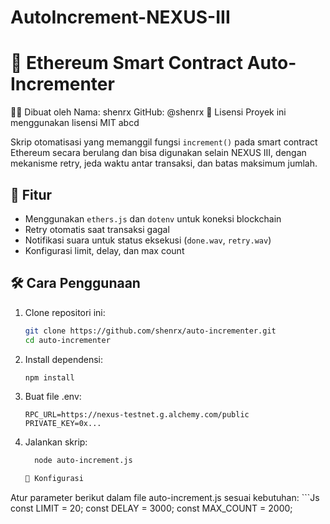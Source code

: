 # AutoIncrement-NEXUS-III
# 🔁 Ethereum Smart Contract Auto-Incrementer
👨‍💻 Dibuat oleh
Nama: shenrx
GitHub: @shenrx
📄 Lisensi
Proyek ini menggunakan lisensi MIT
abcd

Skrip otomatisasi yang memanggil fungsi `increment()` pada smart contract Ethereum secara berulang dan bisa digunakan selain NEXUS III, dengan mekanisme retry, jeda waktu antar transaksi, dan batas maksimum jumlah.

## 🚀 Fitur

- Menggunakan `ethers.js` dan `dotenv` untuk koneksi blockchain
- Retry otomatis saat transaksi gagal
- Notifikasi suara untuk status eksekusi (`done.wav`, `retry.wav`)
- Konfigurasi limit, delay, dan max count

## 🛠️ Cara Penggunaan

1. Clone repositori ini:
    ```bash
   git clone https://github.com/shenrx/auto-incrementer.git
   cd auto-incrementer
2. Install dependensi:
    ```bash
   npm install
3. Buat file .env:
    ```ENV
    RPC_URL=https://nexus-testnet.g.alchemy.com/public
    PRIVATE_KEY=0x...

4. Jalankan skrip:
    ```bash
      node auto-increment.js

    🔧 Konfigurasi
Atur parameter berikut dalam file auto-increment.js sesuai kebutuhan:
    ```Js
const LIMIT = 20;
const DELAY = 3000;
const MAX_COUNT = 2000;



